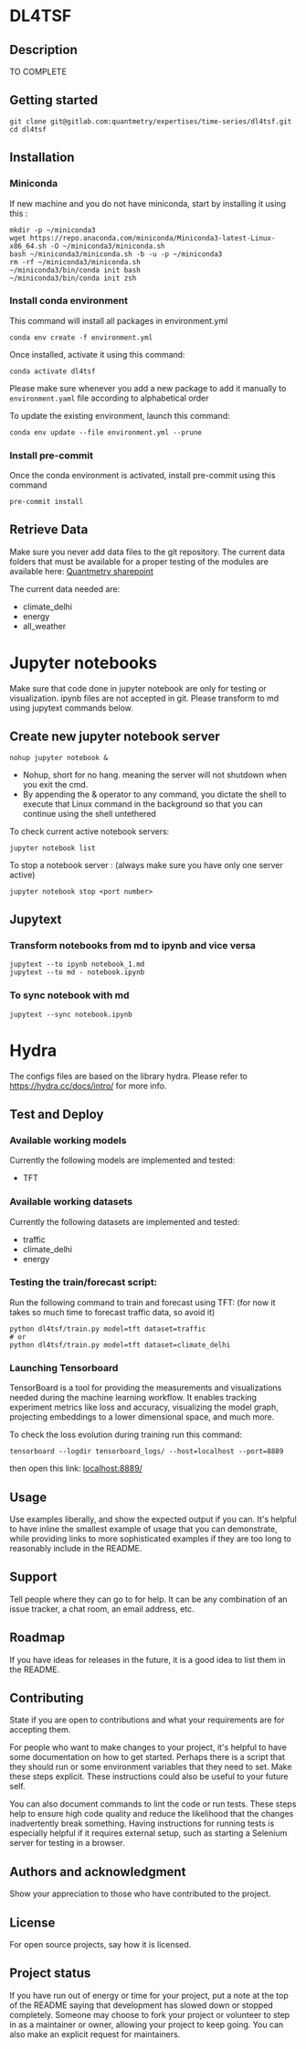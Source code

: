 # DL4TSF

## Description

TO COMPLETE

## Getting started

```
git clone git@gitlab.com:quantmetry/expertises/time-series/dl4tsf.git
cd dl4tsf
```
## Installation

### Miniconda
If new machine and you do not have miniconda, start by installing it using this :
```
mkdir -p ~/miniconda3
wget https://repo.anaconda.com/miniconda/Miniconda3-latest-Linux-x86_64.sh -O ~/miniconda3/miniconda.sh
bash ~/miniconda3/miniconda.sh -b -u -p ~/miniconda3
rm -rf ~/miniconda3/miniconda.sh
~/miniconda3/bin/conda init bash
~/miniconda3/bin/conda init zsh
```

### Install conda environment

This command will install all packages in environment.yml

`conda env create -f environment.yml`

Once installed, activate it using this command:

`conda activate dl4tsf`


Please make sure whenever you add a new package to add it manually to `environment.yaml` file according to alphabetical order

To update the existing environment, launch this command:

`conda env update --file environment.yml --prune`

### Install pre-commit

Once the conda environment is activated, install pre-commit using this command

`pre-commit install`

## Retrieve Data
Make sure you never add data files to the git repository.
The current data folders that must be available for a proper testing of the modules are available here:
[Quantmetry sharepoint](https://quantmetryparis.sharepoint.com/:f:/s/QM-Capitalisation-INT/Ei45bH_tU6FDh5msNzS0bvsBnNj69EwRq64W63tBcwFhRw?e=z9buEp)

The current data needed are:
- climate_delhi
- energy
- all_weather

# Jupyter notebooks
Make sure that code done in jupyter notebook are only for testing or visualization.
ipynb files are not accepted in git. Please transform to md using jupytext commands below.

## Create new jupyter notebook server

`nohup jupyter notebook &`
- Nohup, short for no hang. meaning the server will not shutdown when you exit the cmd.
- By appending the & operator to any command, you dictate the shell to execute that Linux command in the background so that you can continue using the shell untethered

To check current active notebook servers:

`jupyter notebook list`

To stop a notebook server : (always make sure you have only one server active)

`jupyter notebook stop <port number>`

## Jupytext
### Transform notebooks from md to ipynb and vice versa
```
jupytext --to ipynb notebook_1.md
jupytext --to md - notebook.ipynb
```

### To sync notebook with md
`
jupytext --sync notebook.ipynb
`
# Hydra
The configs files are based on the library hydra. Please refer to https://hydra.cc/docs/intro/ for more info.

## Test and Deploy

### Available working models
Currently the following models are implemented and tested:
- TFT

### Available working datasets
Currently the following datasets are implemented and tested:
- traffic
- climate_delhi
- energy

### Testing the train/forecast script:
Run the following command to train and forecast using TFT:
(for now it takes so much time to forecast traffic data, so avoid it)
```
python dl4tsf/train.py model=tft dataset=traffic
# or
python dl4tsf/train.py model=tft dataset=climate_delhi
```
### Launching Tensorboard
TensorBoard is a tool for providing the measurements and visualizations needed during the machine learning workflow. It enables tracking experiment metrics like loss and accuracy, visualizing the model graph, projecting embeddings to a lower dimensional space, and much more.

To check the loss evolution during training run this command:

`tensorboard --logdir tensorboard_logs/ --host=localhost --port=8889`

then open this link: [localhost:8889/](localhost:8889/)


## Usage
Use examples liberally, and show the expected output if you can. It's helpful to have inline the smallest example of usage that you can demonstrate, while providing links to more sophisticated examples if they are too long to reasonably include in the README.

## Support
Tell people where they can go to for help. It can be any combination of an issue tracker, a chat room, an email address, etc.

## Roadmap
If you have ideas for releases in the future, it is a good idea to list them in the README.

## Contributing
State if you are open to contributions and what your requirements are for accepting them.

For people who want to make changes to your project, it's helpful to have some documentation on how to get started. Perhaps there is a script that they should run or some environment variables that they need to set. Make these steps explicit. These instructions could also be useful to your future self.

You can also document commands to lint the code or run tests. These steps help to ensure high code quality and reduce the likelihood that the changes inadvertently break something. Having instructions for running tests is especially helpful if it requires external setup, such as starting a Selenium server for testing in a browser.

## Authors and acknowledgment
Show your appreciation to those who have contributed to the project.

## License
For open source projects, say how it is licensed.

## Project status
If you have run out of energy or time for your project, put a note at the top of the README saying that development has slowed down or stopped completely. Someone may choose to fork your project or volunteer to step in as a maintainer or owner, allowing your project to keep going. You can also make an explicit request for maintainers.
